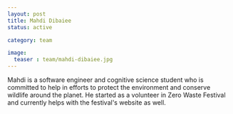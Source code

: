 ```yaml
---
layout: post
title: Mahdi Dibaiee
status: active

category: team

image:
  teaser : team/mahdi-dibaiee.jpg
---
```


Mahdi is a software engineer and cognitive science student who is committed to help in efforts to protect the environment and conserve wildlife around the planet. He started as a volunteer in Zero Waste Festival and currently helps with the festival's website as well.
